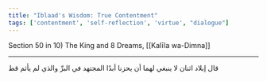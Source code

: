 ```yaml
---
title: "Iblaad's Wisdom: True Contentment"
tags: ['contentment', 'self-reflection', 'virtue', "dialogue"]
---
```


 Section 50 in 10) The King and 8 Dreams, [[Kalīla wa-Dimna]]

---
قال إبلاد اثنان لا ينبغي لهما أن يحزنا أبدًا المجتهد في البرِّ والذي لم يأثم قط
